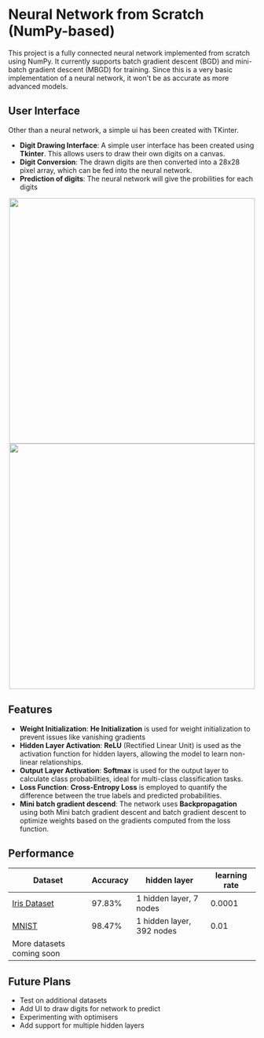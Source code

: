 # Neural Network from Scratch (NumPy-based)

This project is a fully connected neural network implemented from scratch using NumPy. It currently supports batch gradient descent (BGD) and mini-batch gradient descent (MBGD) for training. Since this is a very basic implementation of a neural network, it won't be as accurate as more advanced models.

## User Interface

Other than a neural network, a simple ui has been created with TKinter.

- **Digit Drawing Interface**: A simple user interface has been created using **Tkinter**. This allows users to draw their own digits on a canvas.
- **Digit Conversion**: The drawn digits are then converted into a 28x28 pixel array, which can be fed into the neural network.
- **Prediction of digits**: The neural network will give the probilities for each digits

<p align="center">
  <img src="https://github.com/user-attachments/assets/16df88f5-7c6b-4538-8477-d09b4aafb462" width="500">
  <img src="https://github.com/user-attachments/assets/8a88a6c6-b8e6-4cda-afd7-f3792fddfc7a" width="500">
</p>



## Features

- **Weight Initialization**: **He Initialization** is used for weight initialization to prevent issues like vanishing gradients
- **Hidden Layer Activation**: **ReLU** (Rectified Linear Unit) is used as the activation function for hidden layers, allowing the model to learn non-linear relationships.
- **Output Layer Activation**: **Softmax** is used for the output layer to calculate class probabilities, ideal for multi-class classification tasks.
- **Loss Function**: **Cross-Entropy Loss** is employed to quantify the difference between the true labels and predicted probabilities.
- **Mini batch gradient descend**: The network uses **Backpropagation** using both Mini batch gradient descent and batch gradient descent to optimize weights based on the gradients computed from the loss function.


## Performance

| Dataset       | Accuracy | hidden layer | learning rate |
|--------------|----------| -------- | ------- |
| [Iris Dataset](https://en.wikipedia.org/wiki/Iris_flower_data_set) | 97.83%    | 1 hidden layer, 7 nodes | 0.0001 | 
| [MNIST](https://en.wikipedia.org/wiki/MNIST_database) | 98.47%    | 1 hidden layer, 392 nodes | 0.01 |
| More datasets coming soon


## Future Plans

- Test on additional datasets
- Add UI to draw digits for network to predict
- Experimenting with optimisers
- Add support for multiple hidden layers


